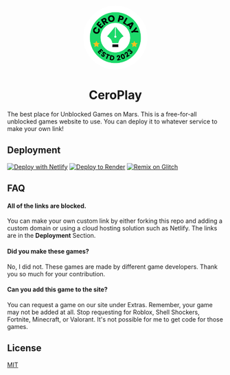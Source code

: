 <p align="center">
<kbd>
<img style="border-radius:50%" height="150px" src="/favicon.png">
</kbd>
<h1 align = "center" >CeroPlay</h1>
The best place for Unblocked Games on Mars. This is a free-for-all unblocked games website to use. You can deploy it to whatever service to make your own link!

## Deployment
[![Deploy with Netlify](https://binbashbanana.github.io/deploy-buttons/buttons/remade/netlify.svg)](https://app.netlify.com/start/deploy?repository=https://github.com/ceroplay/cero)
[![Deploy to Render](https://binbashbanana.github.io/deploy-buttons/buttons/remade/render.svg)](https://render.com/deploy?repo=https://github.com/ceroplay/cero)
[![Remix on Glitch](https://binbashbanana.github.io/deploy-buttons/buttons/remade/glitch.svg)](https://glitch.com/edit/#!/import/github/ceroplay/cero)

## FAQ

#### All of the links are blocked.

You can make your own custom link by either forking this repo and adding a custom domain or using a cloud hosting solution such as Netlify. The links are in the **Deployment** Section.

#### Did you make these games?

No, I did not. These games are made by different game developers. Thank you so much for your contribution.

#### Can you add this game to the site?

You can request a game on our site under Extras. Remember, your game may not be added at all. Stop requesting for Roblox, Shell Shockers, Fortnite, Minecraft, or Valorant. It's not possible for me to get code for those games.

## License

[MIT](https://choosealicense.com/licenses/mit/)
